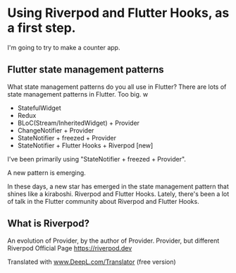 # Using Riverpod and Flutter Hooks, as a first step.

I'm going to try to make a counter app.

## Flutter state management patterns

What state management patterns do you all use in Flutter?
There are lots of state management patterns in Flutter.
Too big. w

- StatefulWidget
- Redux
- BLoC(Stream/InheritedWidget) + Provider
- ChangeNotifier + Provider
- StateNotifier + freezed + Provider
- StateNotifier + Flutter Hooks + Riverpod [new]

I've been primarily using "StateNotifier + freezed + Provider".

A new pattern is emerging.

In these days, a new star has emerged in the state management pattern that shines like a kiraboshi.
Riverpod and Flutter Hooks.
Lately, there's been a lot of talk in the Flutter community about Riverpod and Flutter Hooks.

## What is Riverpod?

An evolution of Provider, by the author of Provider.
Provider, but different
Riverpod Official Page
https://riverpod.dev

Translated with www.DeepL.com/Translator (free version)
